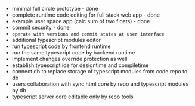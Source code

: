 * minimal full circle prototype - done
* complete runtime code editing for full stack web app - done
* example user space app (calc sum of two floats) - done
* commit security - done
* `operate with versions and commit states at user interface`
* additional typescript modules editor
* run typescript code by frontend runtime
* run the same typescript code by backend runtime
* implement changes override protection as well
* establish typescript ide for designtime and compiletime
* connect db to replace storage of typescript modules from code repo to db
* users collaboration with sync html core by repo and typescript modules by db
* typescript server core editable only by repo tools
